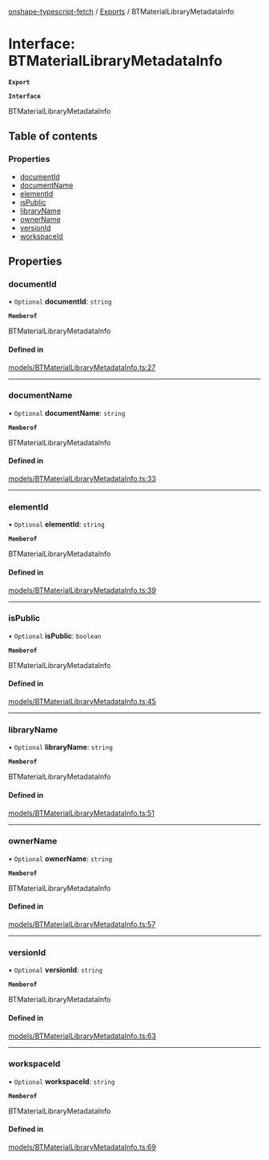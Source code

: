 [onshape-typescript-fetch](../README.md) / [Exports](../modules.md) / BTMaterialLibraryMetadataInfo

# Interface: BTMaterialLibraryMetadataInfo

**`Export`**

**`Interface`**

BTMaterialLibraryMetadataInfo

## Table of contents

### Properties

- [documentId](BTMaterialLibraryMetadataInfo.md#documentid)
- [documentName](BTMaterialLibraryMetadataInfo.md#documentname)
- [elementId](BTMaterialLibraryMetadataInfo.md#elementid)
- [isPublic](BTMaterialLibraryMetadataInfo.md#ispublic)
- [libraryName](BTMaterialLibraryMetadataInfo.md#libraryname)
- [ownerName](BTMaterialLibraryMetadataInfo.md#ownername)
- [versionId](BTMaterialLibraryMetadataInfo.md#versionid)
- [workspaceId](BTMaterialLibraryMetadataInfo.md#workspaceid)

## Properties

### documentId

• `Optional` **documentId**: `string`

**`Memberof`**

BTMaterialLibraryMetadataInfo

#### Defined in

[models/BTMaterialLibraryMetadataInfo.ts:27](https://github.com/toebes/onshape-typescript-fetch/blob/3e11ae1/models/BTMaterialLibraryMetadataInfo.ts#L27)

___

### documentName

• `Optional` **documentName**: `string`

**`Memberof`**

BTMaterialLibraryMetadataInfo

#### Defined in

[models/BTMaterialLibraryMetadataInfo.ts:33](https://github.com/toebes/onshape-typescript-fetch/blob/3e11ae1/models/BTMaterialLibraryMetadataInfo.ts#L33)

___

### elementId

• `Optional` **elementId**: `string`

**`Memberof`**

BTMaterialLibraryMetadataInfo

#### Defined in

[models/BTMaterialLibraryMetadataInfo.ts:39](https://github.com/toebes/onshape-typescript-fetch/blob/3e11ae1/models/BTMaterialLibraryMetadataInfo.ts#L39)

___

### isPublic

• `Optional` **isPublic**: `boolean`

**`Memberof`**

BTMaterialLibraryMetadataInfo

#### Defined in

[models/BTMaterialLibraryMetadataInfo.ts:45](https://github.com/toebes/onshape-typescript-fetch/blob/3e11ae1/models/BTMaterialLibraryMetadataInfo.ts#L45)

___

### libraryName

• `Optional` **libraryName**: `string`

**`Memberof`**

BTMaterialLibraryMetadataInfo

#### Defined in

[models/BTMaterialLibraryMetadataInfo.ts:51](https://github.com/toebes/onshape-typescript-fetch/blob/3e11ae1/models/BTMaterialLibraryMetadataInfo.ts#L51)

___

### ownerName

• `Optional` **ownerName**: `string`

**`Memberof`**

BTMaterialLibraryMetadataInfo

#### Defined in

[models/BTMaterialLibraryMetadataInfo.ts:57](https://github.com/toebes/onshape-typescript-fetch/blob/3e11ae1/models/BTMaterialLibraryMetadataInfo.ts#L57)

___

### versionId

• `Optional` **versionId**: `string`

**`Memberof`**

BTMaterialLibraryMetadataInfo

#### Defined in

[models/BTMaterialLibraryMetadataInfo.ts:63](https://github.com/toebes/onshape-typescript-fetch/blob/3e11ae1/models/BTMaterialLibraryMetadataInfo.ts#L63)

___

### workspaceId

• `Optional` **workspaceId**: `string`

**`Memberof`**

BTMaterialLibraryMetadataInfo

#### Defined in

[models/BTMaterialLibraryMetadataInfo.ts:69](https://github.com/toebes/onshape-typescript-fetch/blob/3e11ae1/models/BTMaterialLibraryMetadataInfo.ts#L69)
